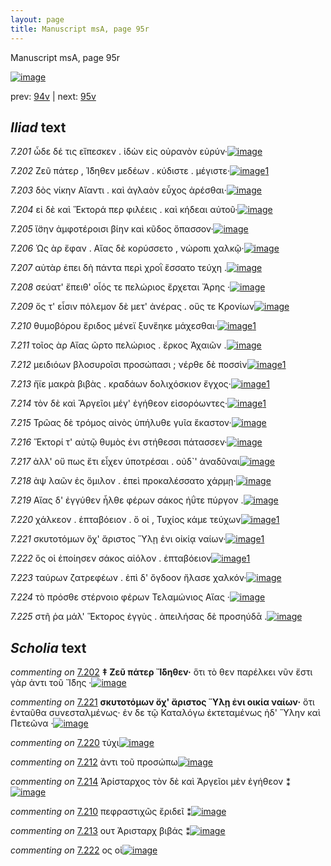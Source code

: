 ```yaml
---
layout: page
title: Manuscript msA, page 95r
---
```


Manuscript msA, page 95r

[![image](http://www.homermultitext.org/iipsrv?OBJ=IIP,1.0&FIF=/project/homer/pyramidal/deepzoom/hmt/vaimg/2017a/VA095RN_0267.tif&WID=100&CVT=JPEG)](http://www.homermultitext.org/ict2/?urn=urn:cite2:hmt:vaimg.2017a:VA095RN_0267)

prev:  [94v](../94v) | next:  [95v](../95v)

## *Iliad* text

*7.201* <a id="7.201"/> ὧδε δέ τις εἴπεσκεν . ἰδὼν εἰς οὐρανὸν εὐρύν·[![image](http://www.homermultitext.org/iipsrv?OBJ=IIP,1.0&FIF=/project/homer/pyramidal/deepzoom/hmt/vaimg/2017a/VA095RN_0267.tif&RGN=0.1812,0.1998,0.4074,0.0338&WID=1000&CVT=JPEG)](http://www.homermultitext.org/ict2/?urn=urn:cite2:hmt:vaimg.2017a:VA095RN_0267@0.1812,0.1998,0.4074,0.0338)

*7.202* <a id="7.202"/> Ζεῦ πάτερ , Ί̈δηθεν μεδέων . κύδιστε . μέγιστε·[![image](http://www.homermultitext.org/iipsrv?OBJ=IIP,1.0&FIF=/project/homer/pyramidal/deepzoom/hmt/vaimg/2017a/VA095RN_0267.tif&RGN=0.1712,0.2224,0.4124,0.0338&WID=1000&CVT=JPEG)](http://www.homermultitext.org/ict2/?urn=urn:cite2:hmt:vaimg.2017a:VA095RN_0267@0.1712,0.2224,0.4124,0.0338)[1](#msA_7.1049)

*7.203* <a id="7.203"/> δὸς νίκην Αἴαντι . καὶ ἀγλαὸν εὖχος ἀρέσθαι·[![image](http://www.homermultitext.org/iipsrv?OBJ=IIP,1.0&FIF=/project/homer/pyramidal/deepzoom/hmt/vaimg/2017a/VA095RN_0267.tif&RGN=0.1742,0.2404,0.4124,0.0338&WID=1000&CVT=JPEG)](http://www.homermultitext.org/ict2/?urn=urn:cite2:hmt:vaimg.2017a:VA095RN_0267@0.1742,0.2404,0.4124,0.0338)

*7.204* <a id="7.204"/> εἰ δὲ καὶ Ἕκτορά περ φιλέεις . καὶ κήδεαι αὐτοῦ·[![image](http://www.homermultitext.org/iipsrv?OBJ=IIP,1.0&FIF=/project/homer/pyramidal/deepzoom/hmt/vaimg/2017a/VA095RN_0267.tif&RGN=0.1782,0.2592,0.4374,0.0338&WID=1000&CVT=JPEG)](http://www.homermultitext.org/ict2/?urn=urn:cite2:hmt:vaimg.2017a:VA095RN_0267@0.1782,0.2592,0.4374,0.0338)

*7.205* <a id="7.205"/> ἴ̈σην ἀμφοτέροισι βίην καὶ κῦδος ὄπασσον·[![image](http://www.homermultitext.org/iipsrv?OBJ=IIP,1.0&FIF=/project/homer/pyramidal/deepzoom/hmt/vaimg/2017a/VA095RN_0267.tif&RGN=0.1772,0.278,0.4074,0.0338&WID=1000&CVT=JPEG)](http://www.homermultitext.org/ict2/?urn=urn:cite2:hmt:vaimg.2017a:VA095RN_0267@0.1772,0.278,0.4074,0.0338)

*7.206* <a id="7.206"/> Ὡς ὰρ ἔφαν . Αἴας δὲ κορύσσετο , νώροπι χαλκῷ·[![image](http://www.homermultitext.org/iipsrv?OBJ=IIP,1.0&FIF=/project/homer/pyramidal/deepzoom/hmt/vaimg/2017a/VA095RN_0267.tif&RGN=0.1792,0.2998,0.4324,0.0308&WID=1000&CVT=JPEG)](http://www.homermultitext.org/ict2/?urn=urn:cite2:hmt:vaimg.2017a:VA095RN_0267@0.1792,0.2998,0.4324,0.0308)

*7.207* <a id="7.207"/> αὐτὰρ ἐπει δὴ πάντα περὶ χροῒ ἕσσατο τεύχη .[![image](http://www.homermultitext.org/iipsrv?OBJ=IIP,1.0&FIF=/project/homer/pyramidal/deepzoom/hmt/vaimg/2017a/VA095RN_0267.tif&RGN=0.1742,0.3186,0.4324,0.0308&WID=1000&CVT=JPEG)](http://www.homermultitext.org/ict2/?urn=urn:cite2:hmt:vaimg.2017a:VA095RN_0267@0.1742,0.3186,0.4324,0.0308)

*7.208* <a id="7.208"/> σεύατ' ἔπειθ' οἷός τε πελώριος ἔρχεται Ἄρης ·[![image](http://www.homermultitext.org/iipsrv?OBJ=IIP,1.0&FIF=/project/homer/pyramidal/deepzoom/hmt/vaimg/2017a/VA095RN_0267.tif&RGN=0.1752,0.3366,0.4324,0.0308&WID=1000&CVT=JPEG)](http://www.homermultitext.org/ict2/?urn=urn:cite2:hmt:vaimg.2017a:VA095RN_0267@0.1752,0.3366,0.4324,0.0308)

*7.209* <a id="7.209"/> ὅς τ' εἶσιν πόλεμον δὲ μετ' ἀνέρας . οὕς τε Κρονίων[![image](http://www.homermultitext.org/iipsrv?OBJ=IIP,1.0&FIF=/project/homer/pyramidal/deepzoom/hmt/vaimg/2017a/VA095RN_0267.tif&RGN=0.1792,0.3539,0.4484,0.0346&WID=1000&CVT=JPEG)](http://www.homermultitext.org/ict2/?urn=urn:cite2:hmt:vaimg.2017a:VA095RN_0267@0.1792,0.3539,0.4484,0.0346)

*7.210* <a id="7.210"/> θυμοβόρου ἔριδος μένεϊ ξυνἕηκε μάχεσθαι·[![image](http://www.homermultitext.org/iipsrv?OBJ=IIP,1.0&FIF=/project/homer/pyramidal/deepzoom/hmt/vaimg/2017a/VA095RN_0267.tif&RGN=0.1722,0.3749,0.4484,0.0346&WID=1000&CVT=JPEG)](http://www.homermultitext.org/ict2/?urn=urn:cite2:hmt:vaimg.2017a:VA095RN_0267@0.1722,0.3749,0.4484,0.0346)[1](#msAint_7.1053)

*7.211* <a id="7.211"/> τοῖος ὰρ Αἴας ῶρτο πελώριος . ἔρκος Ἀχαιῶν .[![image](http://www.homermultitext.org/iipsrv?OBJ=IIP,1.0&FIF=/project/homer/pyramidal/deepzoom/hmt/vaimg/2017a/VA095RN_0267.tif&RGN=0.1712,0.3952,0.4484,0.0346&WID=1000&CVT=JPEG)](http://www.homermultitext.org/ict2/?urn=urn:cite2:hmt:vaimg.2017a:VA095RN_0267@0.1712,0.3952,0.4484,0.0346)

*7.212* <a id="7.212"/> μειδιόων βλοσυροῖσι προσώπασι ; νέρθε δὲ ποσσὶν[![image](http://www.homermultitext.org/iipsrv?OBJ=IIP,1.0&FIF=/project/homer/pyramidal/deepzoom/hmt/vaimg/2017a/VA095RN_0267.tif&RGN=0.1832,0.4125,0.4585,0.0346&WID=1000&CVT=JPEG)](http://www.homermultitext.org/ict2/?urn=urn:cite2:hmt:vaimg.2017a:VA095RN_0267@0.1832,0.4125,0.4585,0.0346)[1](#msAim_7.1051)

*7.213* <a id="7.213"/> ἤϊε μακρὰ βιβὰς . κραδάων δολιχόσκιον ἔγχος·[![image](http://www.homermultitext.org/iipsrv?OBJ=IIP,1.0&FIF=/project/homer/pyramidal/deepzoom/hmt/vaimg/2017a/VA095RN_0267.tif&RGN=0.1762,0.432,0.4795,0.0346&WID=1000&CVT=JPEG)](http://www.homermultitext.org/ict2/?urn=urn:cite2:hmt:vaimg.2017a:VA095RN_0267@0.1762,0.432,0.4795,0.0346)[1](#msAint_7.1054)

*7.214* <a id="7.214"/> τὸν δὲ καὶ Ἂργεῖοι μέγ' ἐγήθεον εἰσορόωντες·[![image](http://www.homermultitext.org/iipsrv?OBJ=IIP,1.0&FIF=/project/homer/pyramidal/deepzoom/hmt/vaimg/2017a/VA095RN_0267.tif&RGN=0.1752,0.45,0.4184,0.0346&WID=1000&CVT=JPEG)](http://www.homermultitext.org/ict2/?urn=urn:cite2:hmt:vaimg.2017a:VA095RN_0267@0.1752,0.45,0.4184,0.0346)[1](#msAim_7.1052)

*7.215* <a id="7.215"/> Τρῶας δὲ τρόμος αἰνὸς ὑπήλυθε γυῖα ἕκαστον·[![image](http://www.homermultitext.org/iipsrv?OBJ=IIP,1.0&FIF=/project/homer/pyramidal/deepzoom/hmt/vaimg/2017a/VA095RN_0267.tif&RGN=0.1762,0.4688,0.4454,0.0346&WID=1000&CVT=JPEG)](http://www.homermultitext.org/ict2/?urn=urn:cite2:hmt:vaimg.2017a:VA095RN_0267@0.1762,0.4688,0.4454,0.0346)

*7.216* <a id="7.216"/> Ἕκτορί τ' αὐτῷ θυμὸς ἐνι στήθεσσι πάτασσεν·[![image](http://www.homermultitext.org/iipsrv?OBJ=IIP,1.0&FIF=/project/homer/pyramidal/deepzoom/hmt/vaimg/2017a/VA095RN_0267.tif&RGN=0.1762,0.4884,0.4224,0.0346&WID=1000&CVT=JPEG)](http://www.homermultitext.org/ict2/?urn=urn:cite2:hmt:vaimg.2017a:VA095RN_0267@0.1762,0.4884,0.4224,0.0346)

*7.217* <a id="7.217"/> ἀλλ' οὔ πως ἔτι εἶχεν ὑποτρέσαι . οὐδ`' ἀναδῦναι[![image](http://www.homermultitext.org/iipsrv?OBJ=IIP,1.0&FIF=/project/homer/pyramidal/deepzoom/hmt/vaimg/2017a/VA095RN_0267.tif&RGN=0.1782,0.5079,0.4324,0.0346&WID=1000&CVT=JPEG)](http://www.homermultitext.org/ict2/?urn=urn:cite2:hmt:vaimg.2017a:VA095RN_0267@0.1782,0.5079,0.4324,0.0346)

*7.218* <a id="7.218"/> ὰψ λαῶν ἐς ὅμιλον . ἐπεὶ προκαλέσσατο χάρμῃ·[![image](http://www.homermultitext.org/iipsrv?OBJ=IIP,1.0&FIF=/project/homer/pyramidal/deepzoom/hmt/vaimg/2017a/VA095RN_0267.tif&RGN=0.1802,0.5282,0.4474,0.0346&WID=1000&CVT=JPEG)](http://www.homermultitext.org/ict2/?urn=urn:cite2:hmt:vaimg.2017a:VA095RN_0267@0.1802,0.5282,0.4474,0.0346)

*7.219* <a id="7.219"/> Αἴας δ' ἐγγύθεν ἦλθε φέρων σάκος ἠΰτε πύργον .[![image](http://www.homermultitext.org/iipsrv?OBJ=IIP,1.0&FIF=/project/homer/pyramidal/deepzoom/hmt/vaimg/2017a/VA095RN_0267.tif&RGN=0.1782,0.547,0.4605,0.0346&WID=1000&CVT=JPEG)](http://www.homermultitext.org/ict2/?urn=urn:cite2:hmt:vaimg.2017a:VA095RN_0267@0.1782,0.547,0.4605,0.0346)

*7.220* <a id="7.220"/> χάλκεον . ἑπταβόειον . ὅ οἱ , Τυχίος κάμε τεύχων[![image](http://www.homermultitext.org/iipsrv?OBJ=IIP,1.0&FIF=/project/homer/pyramidal/deepzoom/hmt/vaimg/2017a/VA095RN_0267.tif&RGN=0.1692,0.568,0.4605,0.0346&WID=1000&CVT=JPEG)](http://www.homermultitext.org/ict2/?urn=urn:cite2:hmt:vaimg.2017a:VA095RN_0267@0.1692,0.568,0.4605,0.0346)[1](#msAext_7.1056)

*7.221* <a id="7.221"/> σκυτοτόμων ὄχ' ἄριστος Ὕλῃ ἐνι οἰκίᾳ ναίων·[![image](http://www.homermultitext.org/iipsrv?OBJ=IIP,1.0&FIF=/project/homer/pyramidal/deepzoom/hmt/vaimg/2017a/VA095RN_0267.tif&RGN=0.1672,0.5868,0.4605,0.0346&WID=1000&CVT=JPEG)](http://www.homermultitext.org/ict2/?urn=urn:cite2:hmt:vaimg.2017a:VA095RN_0267@0.1672,0.5868,0.4605,0.0346)[1](#msA_7.1050)

*7.222* <a id="7.222"/> ὅς οἱ ἐποίησεν σάκος αἰόλον . ἑπταβόειον[![image](http://www.homermultitext.org/iipsrv?OBJ=IIP,1.0&FIF=/project/homer/pyramidal/deepzoom/hmt/vaimg/2017a/VA095RN_0267.tif&RGN=0.1802,0.6033,0.3854,0.0346&WID=1000&CVT=JPEG)](http://www.homermultitext.org/ict2/?urn=urn:cite2:hmt:vaimg.2017a:VA095RN_0267@0.1802,0.6033,0.3854,0.0346)[1](#msAint_7.1055)

*7.223* <a id="7.223"/> ταύρων ζατρεφέων . ἐπὶ δ' ὄγδοον ἤλασε χαλκόν·[![image](http://www.homermultitext.org/iipsrv?OBJ=IIP,1.0&FIF=/project/homer/pyramidal/deepzoom/hmt/vaimg/2017a/VA095RN_0267.tif&RGN=0.1762,0.6243,0.4605,0.0346&WID=1000&CVT=JPEG)](http://www.homermultitext.org/ict2/?urn=urn:cite2:hmt:vaimg.2017a:VA095RN_0267@0.1762,0.6243,0.4605,0.0346)

*7.224* <a id="7.224"/> τὸ πρόσθε στέρνοιο φέρων Τελαμώνιος Αἴας ·[![image](http://www.homermultitext.org/iipsrv?OBJ=IIP,1.0&FIF=/project/homer/pyramidal/deepzoom/hmt/vaimg/2017a/VA095RN_0267.tif&RGN=0.1752,0.6439,0.4284,0.0346&WID=1000&CVT=JPEG)](http://www.homermultitext.org/ict2/?urn=urn:cite2:hmt:vaimg.2017a:VA095RN_0267@0.1752,0.6439,0.4284,0.0346)

*7.225* <a id="7.225"/> στῆ ῥα μάλ' Ἕκτορος ἐγγὺς . ἀπειλήσας δὲ προσηύδᾱ .[![image](http://www.homermultitext.org/iipsrv?OBJ=IIP,1.0&FIF=/project/homer/pyramidal/deepzoom/hmt/vaimg/2017a/VA095RN_0267.tif&RGN=0.1762,0.6619,0.4725,0.0346&WID=1000&CVT=JPEG)](http://www.homermultitext.org/ict2/?urn=urn:cite2:hmt:vaimg.2017a:VA095RN_0267@0.1762,0.6619,0.4725,0.0346)

## *Scholia* text

*commenting on* [7.202](#7.202)  <a id="msA_7.1049"/> **‡ Ζεῦ πάτερ Ἴ̈δηθεν·** ὅτι τὸ θεν παρέλκει νῦν ἔστι γὰρ ἀντι τοῦ Ἴ̈δης ·[![image](http://www.homermultitext.org/iipsrv?OBJ=IIP,1.0&FIF=/project/homer/pyramidal/deepzoom/hmt/vaimg/2017a/VA095RN_0267.tif&RGN=0.16,0.1083,0.4642,0.0232&WID=1000&CVT=JPEG)](http://www.homermultitext.org/ict2/?urn=urn:cite2:hmt:vaimg.2017a:VA095RN_0267@0.16,0.1083,0.4642,0.0232)

*commenting on* [7.221](#7.221)  <a id="msA_7.1050"/> **σκυτοτόμων ὄχ' ἄριστος Ὕλῃ ἐνι οικία ναίων·** ὅτι ἐνταῦθα συνεσταλμένως· ἐν δε τῷ Καταλόγω ἐκτεταμένως ἠδ' Ὕλην καὶ Πετεῶνα ·[![image](http://www.homermultitext.org/iipsrv?OBJ=IIP,1.0&FIF=/project/homer/pyramidal/deepzoom/hmt/vaimg/2017a/VA095RN_0267.tif&RGN=0.1642,0.7026,0.6217,0.0451&WID=1000&CVT=JPEG)](http://www.homermultitext.org/ict2/?urn=urn:cite2:hmt:vaimg.2017a:VA095RN_0267@0.1642,0.7026,0.6217,0.0451)

*commenting on* [7.220](#7.220)  <a id="msAext_7.1056.comment"/> τύχι[![image](http://www.homermultitext.org/iipsrv?OBJ=IIP,1.0&FIF=/project/homer/pyramidal/deepzoom/hmt/vaimg/2017a/VA095RN_0267.tif&RGN=0.8658,0.5861,0.0317,0.0157&WID=1000&CVT=JPEG)](http://www.homermultitext.org/ict2/?urn=urn:cite2:hmt:vaimg.2017a:VA095RN_0267@0.8658,0.5861,0.0317,0.0157)

*commenting on* [7.212](#7.212)  <a id="msAim_7.1051.comment"/> ἀντι τοῦ προσώπω[![image](http://www.homermultitext.org/iipsrv?OBJ=IIP,1.0&FIF=/project/homer/pyramidal/deepzoom/hmt/vaimg/2017a/VA095RN_0267.tif&RGN=0.6292,0.4233,0.08,0.0169&WID=1000&CVT=JPEG)](http://www.homermultitext.org/ict2/?urn=urn:cite2:hmt:vaimg.2017a:VA095RN_0267@0.6292,0.4233,0.08,0.0169)

*commenting on* [7.214](#7.214)  <a id="msAim_7.1052.comment"/> Ἀρίσταρχος τὸν δὲ καὶ Ἀργεῖοι μὲν ἐγήθεον ⁑[![image](http://www.homermultitext.org/iipsrv?OBJ=IIP,1.0&FIF=/project/homer/pyramidal/deepzoom/hmt/vaimg/2017a/VA095RN_0267.tif&RGN=0.6117,0.4577,0.0825,0.0451&WID=1000&CVT=JPEG)](http://www.homermultitext.org/ict2/?urn=urn:cite2:hmt:vaimg.2017a:VA095RN_0267@0.6117,0.4577,0.0825,0.0451)

*commenting on* [7.210](#7.210)  <a id="msAint_7.1053.comment"/> πεφραστιχῶς ἔριδεῖ ⁑[![image](http://www.homermultitext.org/iipsrv?OBJ=IIP,1.0&FIF=/project/homer/pyramidal/deepzoom/hmt/vaimg/2017a/VA095RN_0267.tif&RGN=0.1225,0.377,0.0575,0.0313&WID=1000&CVT=JPEG)](http://www.homermultitext.org/ict2/?urn=urn:cite2:hmt:vaimg.2017a:VA095RN_0267@0.1225,0.377,0.0575,0.0313)

*commenting on* [7.213](#7.213)  <a id="msAint_7.1054.comment"/> ουτ Ἀρισταρχ βιβάς ⁑[![image](http://www.homermultitext.org/iipsrv?OBJ=IIP,1.0&FIF=/project/homer/pyramidal/deepzoom/hmt/vaimg/2017a/VA095RN_0267.tif&RGN=0.1275,0.4383,0.0592,0.0401&WID=1000&CVT=JPEG)](http://www.homermultitext.org/ict2/?urn=urn:cite2:hmt:vaimg.2017a:VA095RN_0267@0.1275,0.4383,0.0592,0.0401)

*commenting on* [7.222](#7.222)  <a id="msAint_7.1055.comment"/> ος οἱ[![image](http://www.homermultitext.org/iipsrv?OBJ=IIP,1.0&FIF=/project/homer/pyramidal/deepzoom/hmt/vaimg/2017a/VA095RN_0267.tif&RGN=0.1,0.6143,0.03,0.0138&WID=1000&CVT=JPEG)](http://www.homermultitext.org/ict2/?urn=urn:cite2:hmt:vaimg.2017a:VA095RN_0267@0.1,0.6143,0.03,0.0138)